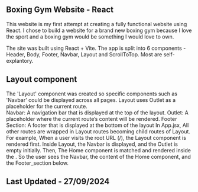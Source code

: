 ## Boxing Gym Website - React 

This website is my first attempt at creating a fully functional website using React. 
I chose to build a website for a brand new boxing gym because I love the sport and a boxing gym would be something I would love to own. 

The site was built using React + Vite. 
The app is split into 6 components - Header, Body, Footer, Navbar, Layout and ScrollToTop.  Most are self-explantory. 

## Layout component 

The 'Layout' component was created so specific components such as 'Navbar' could be displayed across all pages. 
Layout uses Outlet as a placeholder for the current route.  
    Navbar: A navigation bar that is displayed at the top of the layout.
    Outlet: A placeholder where the current route’s content will be rendered.
    Footer Section: A footer that is displayed at the bottom of the layout
In App.jsx, 
All other routes are wrapped in Layout routes becoming child routes of Layout. 
For example, When a user visits the root URL (/), the Layout component is rendered first. Inside Layout, the Navbar is displayed, and the Outlet is empty initially. Then, The Home component is matched and rendered inside the <Outlet />. So the user sees the Navbar, the content of the Home component, and the Footer_section below.

## Last Updated - 27/09/2024 
